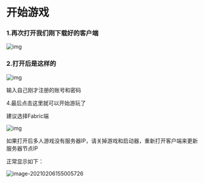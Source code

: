 # 开始游戏

### 1.再次打开我们刚下载好的客户端

![img](./3.assets/clip_image002.png)

 

### 2.打开后是这样的

![img](./3.assets/clip_image004.png)

输入自己刚才注册的账号和密码

 

4.最后点击这里就可以开始游玩了

建议选择Fabric端

![img](./3.assets/clip_image006.png)

如果打开后多人游戏没有服务器IP，请关掉游戏和启动器，重新打开客户端来更新服务器节点IP

正常显示如下：

![image-20210206155005726](./3.assets/image-20210206155005726.png)

